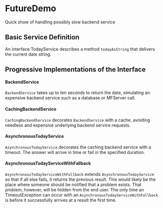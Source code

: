 # FutureDemo
Quick show of handling possibly slow backend service

## Basic Service Definition
An interface TodayService describes a method ```todayAsString``` that
delivers the current date string.

## Progressive Implementations of the Interface

#### BackendService
```BackendService``` takes up to ten seconds to return the date, simulating an expensive backend service such as a database or MFServer call.

#### CachingBackendService
```CachingBackendService``` decorates ```BackendService``` with a cache, avoiding needless and expensive underlying backend service requests.

#### AsynchronousTodayService
```AsynchronousTodayService``` decorates the caching backend service with a timeout.  The answer will arrive in time or fail in the specified duration.

#### AsynchronousTodayServiceWithFallback
```AsynchronousTodayServiceWithFallback``` extends ```AsynchronousTodayService``` so that if all else fails, it returns the previous result.  This would likely be the place where someone should be notified that a problem exists.  That problem, however, will be hidden from the end user.  The only time an TimeoutException can occur with an ```AsynchronousTodayServiceWithFallback``` is before it successfully arrives at a result the first time.
